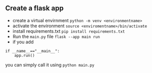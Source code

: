 ## Create a flask app
- create a  virtual envirnment `python -m venv <environmentname>`
- activate the environment `source <enviromentname>/bin/activate`
- install requirements.txt `pip install requirements.txt`
- Run the `main.py` file `flask --app main run` 
- if you add 
```
if __name__=="__main__":
    app.run()
```
you can simply call it using `python main.py`